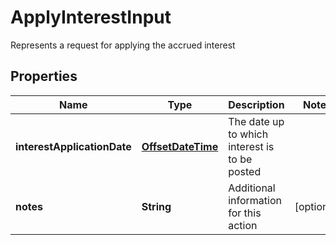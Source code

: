 

# ApplyInterestInput

Represents a request for applying the accrued interest 
## Properties

Name | Type | Description | Notes
------------ | ------------- | ------------- | -------------
**interestApplicationDate** | [**OffsetDateTime**](OffsetDateTime.md) | The date up to which interest is to be posted | 
**notes** | **String** | Additional information for this action |  [optional]



